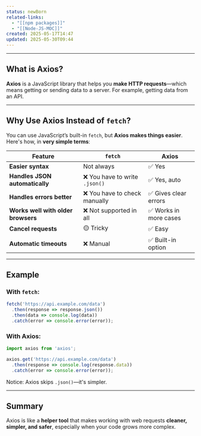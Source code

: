 ```yaml
---
status: newBorn
related-links:
  - "[[npm packages]]"
  - "[[Node-JS-MOC]]"
created: 2025-05-17T14:47
updated: 2025-05-30T09:44
---
```

---

## What is Axios?

**Axios** is a JavaScript library that helps you **make HTTP requests**—which means getting or sending data to a server. For example, getting data from an API.

---

## Why Use Axios Instead of `fetch`?

You can use JavaScript’s built-in `fetch`, but **Axios makes things easier**. Here's how, in **very simple terms**:

| Feature | `fetch` | Axios |
|--------|--------|-------|
| **Easier syntax** | Not always | ✅ Yes |
| **Handles JSON automatically** | ❌ You have to write `.json()` | ✅ Yes, auto |
| **Handles errors better** | ❌ You have to check manually | ✅ Gives clear errors |
| **Works well with older browsers** | ❌ Not supported in all | ✅ Works in more cases |
| **Cancel requests** | 🟡 Tricky | ✅ Easy |
| **Automatic timeouts** | ❌ Manual | ✅ Built-in option |

---

## Example

### With `fetch`:
```js
fetch('https://api.example.com/data')
  .then(response => response.json())
  .then(data => console.log(data))
  .catch(error => console.error(error));
```

### With **Axios**:
```js
import axios from 'axios';

axios.get('https://api.example.com/data')
  .then(response => console.log(response.data))
  .catch(error => console.error(error));
```

Notice: Axios skips `.json()`—it's simpler.

---

## Summary

Axios is like a **helper tool** that makes working with web requests **cleaner, simpler, and safer**, especially when your code grows more complex.



